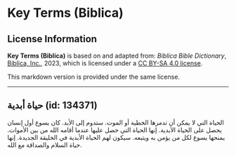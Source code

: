 # Key Terms (Biblica)

## License Information

**Key Terms (Biblica)** is based on and adapted from: _Biblica Bible Dictionary_, [Biblica, Inc.](https://www.biblica.com/), 2023, which is licensed under a [CC BY-SA 4.0 license](https://creativecommons.org/licenses/by-sa/4.0/legalcode.en).

This markdown version is provided under the same license.



--------------------------------

## حياة أبدية (id: 134371)

الحياة التي لا يمكن أن تدمرها الخطية أو الموت. ستدوم إلى الأبد. كان يسوع أول إنسان يحصل على الحياة الأبدية. إنها الحياة التي حصل عليها عندما أقامه الله من بين الأموات. يمنحها يسوع لكل من يؤمن به ويتبعه. سيكون لهم الحياة الأبدية في الخليقة الجديدة. إنها حياة السلام والصداقة مع الله.


